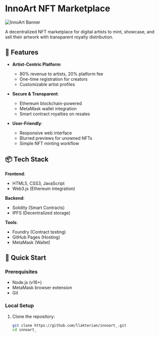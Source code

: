 # InnoArt NFT Marketplace

![InnoArt Banner](src/assets/images/hero-nft.png)

A decentralized NFT marketplace for digital artists to mint, showcase, and sell their artwork with transparent royalty distribution.

## 🌟 Features

- **Artist-Centric Platform**:
  - 80% revenue to artists, 20% platform fee
  - One-time registration for creators
  - Customizable artist profiles

- **Secure & Transparent**:
  - Ethereum blockchain-powered
  - MetaMask wallet integration
  - Smart contract royalties on resales

- **User-Friendly**:
  - Responsive web interface
  - Blurred previews for unowned NFTs
  - Simple NFT minting workflow

## 📦 Tech Stack

**Frontend**:
- HTML5, CSS3, JavaScript
- Web3.js (Ethereum integration)

**Backend**:
- Solidity (Smart Contracts)
- IPFS (Decentralized storage)

**Tools**:
- Foundry (Contract testing)
- GitHub Pages (Hosting)
- MetaMask (Wallet)

## 🚀 Quick Start

### Prerequisites
- Node.js (v16+)
- MetaMask browser extension
- Git

### Local Setup
1. Clone the repository:
   ```bash
   git clone https://github.com/llakterian/innoart_.git
   cd innoart_